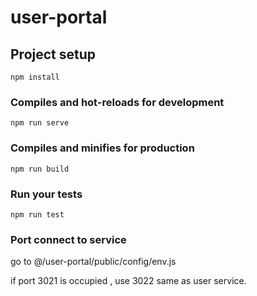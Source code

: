 # user-portal

## Project setup
```
npm install
```

### Compiles and hot-reloads for development
```
npm run serve
```

### Compiles and minifies for production
```
npm run build
```

### Run your tests
```
npm run test
```
### Port connect to service 

go to @/user-portal/public/config/env.js

if port 3021 is occupied , use 3022 same as user service.